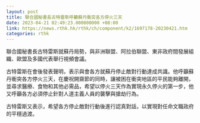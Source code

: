 ```yaml
---
layout: post
title: 聯合國秘書長古特雷斯呼籲蘇丹衝突各方停火三天
date: 2023-04-21 02:49:23.000000000 +08:00
link: https://news.rthk.hk/rthk/ch/component/k2/1697178-20230421.htm
categories: rthk
---
```


聯合國秘書長古特雷斯就蘇丹局勢，與非洲聯盟、阿拉伯聯盟、東非政府間發展組織、歐盟及多國代表舉行視頻會議。

古特雷斯在會後發表聲明，表示與會各方就蘇丹停止敵對行動達成共識。他呼籲蘇丹衝突各方停火三天，在慶祝開齋節的同時，讓被困在衝突地區的平民能夠離開，並尋求醫療、食物和其他必需品，希望以停火三天作為實現永久停火的第一步，他又呼籲各方必須停止針對人道主義人員的襲擊與搶劫行為。

古特雷斯又表示，希望各方停止敵對行動後進行認真對話，以實現對任命文職政府的平穩過渡。
